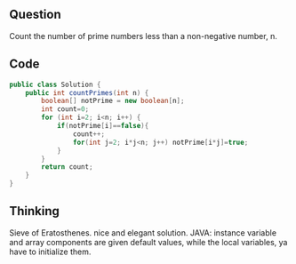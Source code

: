 ## Question
Count the number of prime numbers less than a non-negative number, n.
## Code
```JAVA
public class Solution {
    public int countPrimes(int n) {
        boolean[] notPrime = new boolean[n];
        int count=0;
        for (int i=2; i<n; i++) {
            if(notPrime[i]==false){
                count++;
                for(int j=2; i*j<n; j++) notPrime[i*j]=true;
            }
        }
        return count;
    }
}
```

## Thinking
Sieve of Eratosthenes. nice and elegant solution.
JAVA: instance variable and array components are given default values, while the local variables, ya have to initialize them.
